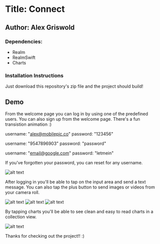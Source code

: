 # Title: Connect 
## Author: Alex Griswold 
### Dependencies: 
- Realm 
- RealmSwift
- Charts

### Installation Instructions
Just download this repository's zip file and the project should build! 

## Demo

From the welcome page you can log in by using one of the predefined users. 
You can also sign up from the welcome page. There's a fun transistion animation :)

username: "alex@mobilepic.co"
password: "123456"
        
username: "9547896903"
password: "password"
        
username: "email@google.com"
password: "letmein"

If you've forgotten your password, you can reset for any username.

![alt text](https://s3.amazonaws.com/griswold-github/IMG_1471.jpg "Welcome Page")

After logging in you'll be able to tap on the input area and send a text message. You can also tap the plus button to send images or videos from your camera roll. 

![alt text](https://s3.amazonaws.com/griswold-github/IMG_1465.jpg "Messenger View")
![alt text](https://s3.amazonaws.com/griswold-github/IMG_1466.jpg "Plus Button")
![alt text](https://s3.amazonaws.com/griswold-github/IMG_1467.jpg "Image View")

By tapping charts you'll be able to see clean and easy to read charts in a collection view. 

![alt text](https://s3.amazonaws.com/griswold-github/IMG_1469.jpg "Image View")


Thanks for checking out the project!! :)
